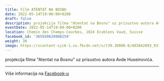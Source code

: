 ```yaml
---
title: Film ATENTAT NA BOSNU
date: 2022-05-14T19:00:00+0200
draft: false
description: projekcija filma "Atentat na Bosnu" uz prisustvo autora Avde Huseinovića.
eventDate: 2022-05-14T19:00:00+0200
location: Chemin des Champs-Courbes, 1024 Ecublens Vaud, Suisse
facebook_id: '365920628908259'
weight: 30
image: https://scontent-sjc6-1.xx.fbcdn.net/v/t39.30808-6/483842093_9330013443761058_8599832410174975788_n.jpg?_nc_cat=104&ccb=1-7&_nc_sid=9e60e4&_nc_ohc=8ZjZIWUinNUQ7kNvwFLrdFa&_nc_oc=AdnvbayI21WmYLB9qJm5R4JJhVK70yyvKxIEKRMhxu_AgZcG0GtX5nM64mi1Z18LoQw&_nc_zt=23&_nc_ht=scontent-sjc6-1.xx&edm=ABTKTjYEAAAA&_nc_gid=AudQtd5qQNS2s-KjtuVekQ&oh=00_AfWcUuPMlloYWQAiHI619iT7njELfLQxHL8ttG0DgCM9_w&oe=68988C53
---
```


projekcija filma "Atentat na Bosnu" uz prisustvo autora Avde Huseinovića.

---

Više informacija na [Facebook-u](https://facebook.com/events/365920628908259)
